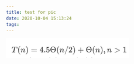 ```yaml
---
title: test for pic
date: 2020-10-04 15:13:24
tags:
---
```


![](test-for-pic/image-20200518185030845.png)